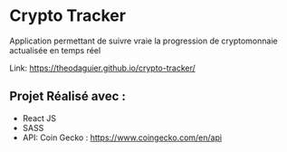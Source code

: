 # Crypto Tracker

Application permettant de suivre vraie la progression de cryptomonnaie actualisée en temps réel

Link: https://theodaguier.github.io/crypto-tracker/

## Projet Réalisé avec :

- React JS
- SASS
- API: Coin Gecko : https://www.coingecko.com/en/api
